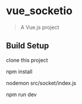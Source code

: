 # vue_socketio

> A Vue.js project

## Build Setup

clone this project

npm install

nodemon src/socket/index.js

npm run dev
